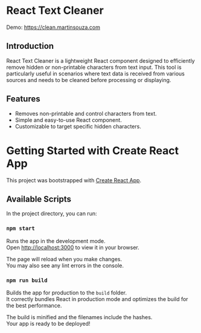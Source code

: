 # React Text Cleaner

Demo: https://clean.martinsouza.com

## Introduction
React Text Cleaner is a lightweight React component designed to efficiently remove hidden or non-printable characters from text input. This tool is particularly useful in scenarios where text data is received from various sources and needs to be cleaned before processing or displaying.

## Features
- Removes non-printable and control characters from text.
- Simple and easy-to-use React component.
- Customizable to target specific hidden characters.

# Getting Started with Create React App

This project was bootstrapped with [Create React App](https://github.com/facebook/create-react-app).

## Available Scripts

In the project directory, you can run:

### `npm start`

Runs the app in the development mode.\
Open [http://localhost:3000](http://localhost:3000) to view it in your browser.

The page will reload when you make changes.\
You may also see any lint errors in the console.

### `npm run build`

Builds the app for production to the `build` folder.\
It correctly bundles React in production mode and optimizes the build for the best performance.

The build is minified and the filenames include the hashes.\
Your app is ready to be deployed!
